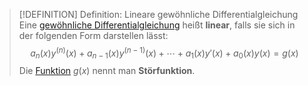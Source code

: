 > [!DEFINITION] Definition: Lineare gewöhnliche Differentialgleichung
> Eine [gewöhnliche Differentialgleichung](../Gewöhnliche%20Differentialgleichung.md) heißt **linear**, falls sie sich in der folgenden Form darstellen lässt:
> $$a_n(x)y^{(n)}(x) + a_{n-1}(x)y^{(n-1)}(x) + \cdots + a_1(x)y'(x) + a_0(x)y(x) = g(x)$$
> Die [Funktion](../../../Funktionen/Funktion.md) $g(x)$ nennt man **Störfunktion**.